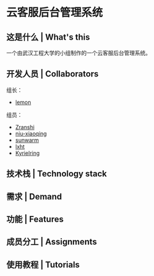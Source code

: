 # 云客服后台管理系统

## 这是什么 | What's this
一个由武汉工程大学的小组制作的一个云客服后台管理系统。

## 开发人员 | Collaborators
组长：
- [lemon](https://github.com/ws806416409)


组员：
- [Zranshi](https://github.com/Zranshi)
- [niu-xiaoqing](https://github.com/niu-xiaoqing)
- [sunwarm](https://github.com/sunwarm2001)
- [lxht](https://github.com/lxht)
- [KyrieIring](https://github.com/KyrieIring12138)

## 技术栈 | Technology stack



## 需求 | Demand



## 功能 | Features



## 成员分工 | Assignments



## 使用教程 | Tutorials


